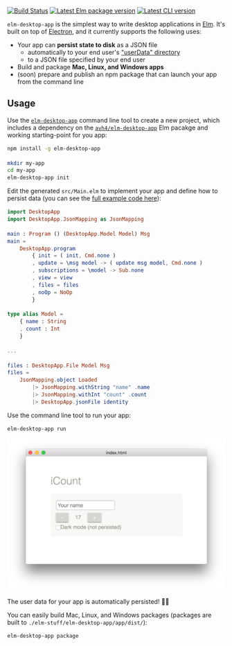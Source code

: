 [![Build Status](https://travis-ci.org/avh4/elm-desktop-app.svg?branch=master)](https://travis-ci.org/avh4/elm-desktop-app)
[![Latest Elm package version](https://img.shields.io/elm-package/v/avh4/elm-desktop-app.svg?label=elm)][elm-package]
[![Latest CLI version](https://img.shields.io/npm/v/elm-desktop-app.svg)][npm-package]


`elm-desktop-app` is the simplest way to write desktop applications in [Elm].
It's built on top of [Electron], and it currently supports the following uses:

- Your app can **persist state to disk** as a JSON file
  - automatically to your end user's ["userData" directory](https://electronjs.org/docs/api/app#appgetpathname)
  - to a JSON file specified by your end user
- Build and package **Mac, Linux, and Windows apps**
- (soon) prepare and publish an npm package that can launch your app from the command line


[Elm]: https://elm-lang.org/
[Electron]: https://electronjs.org/
[elm-package]: https://package.elm-lang.org/packages/avh4/elm-desktop-app/latest/
[npm-package]: https://www.npmjs.com/package/elm-desktop-app


## Usage

Use the [`elm-desktop-app`][npm-package] command line tool to create a new project, which includes a dependency on the [`avh4/elm-desktop-app`][elm-package] Elm pacakge and working starting-point for you app:

```sh
npm install -g elm-desktop-app

mkdir my-app
cd my-app
elm-desktop-app init
```

Edit the generated `src/Main.elm` to implement your app and define how to persist data (you can see the [full example code here](https://github.com/avh4/elm-desktop-app/tree/master/example)):

```elm
import DesktopApp
import DesktopApp.JsonMapping as JsonMapping

main : Program () (DesktopApp.Model Model) Msg
main =
    DesktopApp.program
        { init = ( init, Cmd.none )
        , update = \msg model -> ( update msg model, Cmd.none )
        , subscriptions = \model -> Sub.none
        , view = view
        , files = files
        , noOp = NoOp
        }
        
type alias Model =
    { name : String
    , count : Int
    }
    
...
    
files : DesktopApp.File Model Msg
files =
    JsonMapping.object Loaded
        |> JsonMapping.withString "name" .name
        |> JsonMapping.withInt "count" .count
        |> DesktopApp.jsonFile identity
```

Use the command line tool to run your app:

```sh
elm-desktop-app run
```

![Screenshot of the running example app](screenshot.png)

The user data for your app is automatically persisted! 💾🎉

You can easily build Mac, Linux, and Windows packages (packages are built to `./elm-stuff/elm-desktop-app/app/dist/`):

```sh
elm-desktop-app package
```
